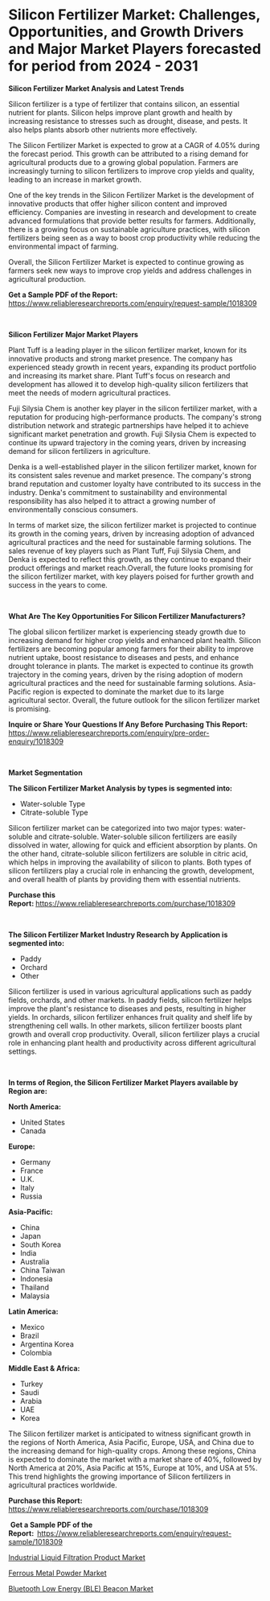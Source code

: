 <p><h1>Silicon Fertilizer Market: Challenges, Opportunities, and Growth Drivers and Major Market Players forecasted for period from 2024 - 2031</h1></p><p><strong>Silicon Fertilizer Market Analysis and Latest Trends</strong></p>
<p><p>Silicon fertilizer is a type of fertilizer that contains silicon, an essential nutrient for plants. Silicon helps improve plant growth and health by increasing resistance to stresses such as drought, disease, and pests. It also helps plants absorb other nutrients more effectively.</p><p>The Silicon Fertilizer Market is expected to grow at a CAGR of 4.05% during the forecast period. This growth can be attributed to a rising demand for agricultural products due to a growing global population. Farmers are increasingly turning to silicon fertilizers to improve crop yields and quality, leading to an increase in market growth.</p><p>One of the key trends in the Silicon Fertilizer Market is the development of innovative products that offer higher silicon content and improved efficiency. Companies are investing in research and development to create advanced formulations that provide better results for farmers. Additionally, there is a growing focus on sustainable agriculture practices, with silicon fertilizers being seen as a way to boost crop productivity while reducing the environmental impact of farming.</p><p>Overall, the Silicon Fertilizer Market is expected to continue growing as farmers seek new ways to improve crop yields and address challenges in agricultural production.</p></p>
<p><strong>Get a Sample PDF of the Report:&nbsp;</strong> <a href="https://www.reliableresearchreports.com/enquiry/request-sample/1018309">https://www.reliableresearchreports.com/enquiry/request-sample/1018309</a></p>
<p>&nbsp;</p>
<p><strong>Silicon Fertilizer Major Market Players</strong></p>
<p><p>Plant Tuff is a leading player in the silicon fertilizer market, known for its innovative products and strong market presence. The company has experienced steady growth in recent years, expanding its product portfolio and increasing its market share. Plant Tuff's focus on research and development has allowed it to develop high-quality silicon fertilizers that meet the needs of modern agricultural practices.</p><p>Fuji Silysia Chem is another key player in the silicon fertilizer market, with a reputation for producing high-performance products. The company's strong distribution network and strategic partnerships have helped it to achieve significant market penetration and growth. Fuji Silysia Chem is expected to continue its upward trajectory in the coming years, driven by increasing demand for silicon fertilizers in agriculture.</p><p>Denka is a well-established player in the silicon fertilizer market, known for its consistent sales revenue and market presence. The company's strong brand reputation and customer loyalty have contributed to its success in the industry. Denka's commitment to sustainability and environmental responsibility has also helped it to attract a growing number of environmentally conscious consumers.</p><p>In terms of market size, the silicon fertilizer market is projected to continue its growth in the coming years, driven by increasing adoption of advanced agricultural practices and the need for sustainable farming solutions. The sales revenue of key players such as Plant Tuff, Fuji Silysia Chem, and Denka is expected to reflect this growth, as they continue to expand their product offerings and market reach.Overall, the future looks promising for the silicon fertilizer market, with key players poised for further growth and success in the years to come.</p></p>
<p>&nbsp;</p>
<p><strong>What Are The Key Opportunities For Silicon Fertilizer Manufacturers?</strong></p>
<p><p>The global silicon fertilizer market is experiencing steady growth due to increasing demand for higher crop yields and enhanced plant health. Silicon fertilizers are becoming popular among farmers for their ability to improve nutrient uptake, boost resistance to diseases and pests, and enhance drought tolerance in plants. The market is expected to continue its growth trajectory in the coming years, driven by the rising adoption of modern agricultural practices and the need for sustainable farming solutions. Asia-Pacific region is expected to dominate the market due to its large agricultural sector. Overall, the future outlook for the silicon fertilizer market is promising.</p></p>
<p><strong>Inquire or Share Your Questions If Any Before Purchasing This Report:</strong> <a href="https://www.reliableresearchreports.com/enquiry/pre-order-enquiry/1018309">https://www.reliableresearchreports.com/enquiry/pre-order-enquiry/1018309</a></p>
<p>&nbsp;</p>
<p><strong>Market Segmentation</strong></p>
<p><strong>The Silicon Fertilizer Market Analysis by types is segmented into:</strong></p>
<p><ul><li>Water-soluble Type</li><li>Citrate-soluble Type</li></ul></p>
<p><p>Silicon fertilizer market can be categorized into two major types: water-soluble and citrate-soluble. Water-soluble silicon fertilizers are easily dissolved in water, allowing for quick and efficient absorption by plants. On the other hand, citrate-soluble silicon fertilizers are soluble in citric acid, which helps in improving the availability of silicon to plants. Both types of silicon fertilizers play a crucial role in enhancing the growth, development, and overall health of plants by providing them with essential nutrients.</p></p>
<p><strong>Purchase this Report:&nbsp;</strong><a href="https://www.reliableresearchreports.com/purchase/1018309">https://www.reliableresearchreports.com/purchase/1018309</a></p>
<p>&nbsp;</p>
<p><strong>The Silicon Fertilizer Market Industry Research by Application is segmented into:</strong></p>
<p><ul><li>Paddy</li><li>Orchard</li><li>Other</li></ul></p>
<p><p>Silicon fertilizer is used in various agricultural applications such as paddy fields, orchards, and other markets. In paddy fields, silicon fertilizer helps improve the plant's resistance to diseases and pests, resulting in higher yields. In orchards, silicon fertilizer enhances fruit quality and shelf life by strengthening cell walls. In other markets, silicon fertilizer boosts plant growth and overall crop productivity. Overall, silicon fertilizer plays a crucial role in enhancing plant health and productivity across different agricultural settings.</p></p>
<p>&nbsp;</p>
<p><strong>In terms of Region, the Silicon Fertilizer Market Players available by Region are:</strong></p>
<p>
    <p> <strong> North America: </strong>
        <ul>
            <li>United States</li>
            <li>Canada</li>
        </ul>
        </p> 
    <p> <strong> Europe: </strong>
        <ul>
            <li>Germany</li>
            <li>France</li>
            <li>U.K.</li>
            <li>Italy</li>
            <li>Russia</li>
        </ul>
        </p> 
    <p> <strong> Asia-Pacific: </strong>
        <ul>
            <li>China</li>
            <li>Japan</li>
            <li>South Korea</li>
            <li>India</li>
            <li>Australia</li>
            <li>China Taiwan</li>
            <li>Indonesia</li>
            <li>Thailand</li>
            <li>Malaysia</li>
        </ul>
        </p> 
    <p> <strong> Latin America: </strong>
        <ul>
            <li>Mexico</li>
            <li>Brazil</li>
            <li>Argentina Korea</li>
            <li>Colombia</li>
        </ul>
        </p> 
    <p> <strong> Middle East & Africa: </strong>
        <ul>
            <li>Turkey</li>
            <li>Saudi</li>
            <li>Arabia</li>
            <li>UAE</li>
            <li>Korea</li>
        </ul>
    </p>
    </p>
<p><p>The Silicon fertilizer market is anticipated to witness significant growth in the regions of North America, Asia Pacific, Europe, USA, and China due to the increasing demand for high-quality crops. Among these regions, China is expected to dominate the market with a market share of 40%, followed by North America at 20%, Asia Pacific at 15%, Europe at 10%, and USA at 5%. This trend highlights the growing importance of Silicon fertilizers in agricultural practices worldwide.</p></p>
<p><strong>Purchase this Report: </strong><a href="https://www.reliableresearchreports.com/purchase/1018309">https://www.reliableresearchreports.com/purchase/1018309</a></p>
<p>&nbsp;<strong>Get a Sample PDF of the Report:&nbsp;&nbsp;</strong><a href="https://www.reliableresearchreports.com/enquiry/request-sample/1018309">https://www.reliableresearchreports.com/enquiry/request-sample/1018309</a></p>
<p><strong></strong></p>
<p><p><a href="https://view.publitas.com/reportprime-1/industrial-liquid-filtration-product-market-centers-on-aspects-such-as-market-growth-market-share-market-opportunity-and-projected-forecasts-spanning-from-2024-to-2031/">Industrial Liquid Filtration Product Market</a></p><p><a href="https://view.publitas.com/reportprime-1/ferrous-metal-powder-market-size-market-share-and-global-market-analysis-report-2024-2031/">Ferrous Metal Powder Market</a></p><p><a href="https://view.publitas.com/reportprime-1/bluetooth-low-energy-ble-beacon-market-size-growth-outlook-from-2024-to-2031-projecting-at-markets-trends-analysis-by-application-regional-outlook-and-revenue/">Bluetooth Low Energy (BLE) Beacon Market</a></p></p>